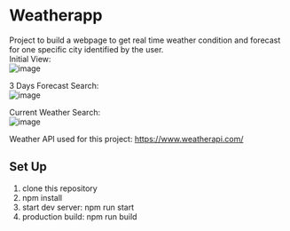 # Weatherapp
Project to build a webpage to get real time weather condition and forecast for one specific city identified by the user.<br>
Initial View:<br>
![image](https://user-images.githubusercontent.com/96608889/209619803-06dd282d-5aff-48ce-8006-f89536d3e17b.png)<br>

3 Days Forecast Search:<br>
![image](https://user-images.githubusercontent.com/96608889/209619842-96d9e053-216f-47da-a0b9-ddcc16c5d0e9.png)<br>

Current Weather Search:<br>
![image](https://user-images.githubusercontent.com/96608889/209619877-16c50dc8-c5b3-4082-a794-5071ef6c38cd.png)<br>


Weather API used for this project: https://www.weatherapi.com/<br>

## Set Up
1. clone this repository
2. npm install
3. start dev server: npm run start
4. production build: npm run build
